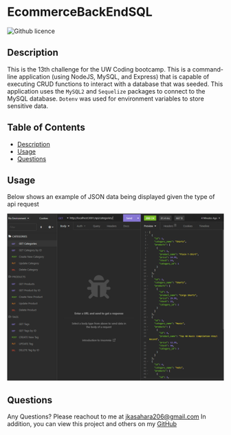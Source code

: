 # EcommerceBackEndSQL

![Github licence](http://img.shields.io/badge/license-MIT-blue.svg)
  
  
## Description
This is the 13th challenge for the UW Coding bootcamp. This is a command-line application (using NodeJS, MySQL, and Express) that is capable of executing CRUD functions to interact with a database that was seeded. This application uses the ``MySQL2`` and ``Sequelize`` packages to connect to the MySQL database. ``Dotenv`` was used for environment variables to store sensitive data.
  
## Table of Contents
* [Description](#description)
* [Usage](#usage)
* [Questions](#questions)
  
## Usage

Below shows an example of JSON data being displayed given the type of api request

![](./assets/screenshot.PNG)
  
## Questions
Any Questions? Please reachout to me at jkasahara206@gmail.com
In addition, you can view this project and others on my [GitHub](https://github.com/CodeJeffK)
